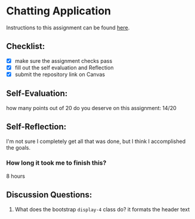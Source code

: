 Chatting Application
=====================
Instructions to this assignment can be found [here](https://it3049c.github.io/coursework/labs/chatting-app).

## Checklist:
- [x] make sure the assignment checks pass
- [x] fill out the self evaluation and Reflection
- [x] submit the repository link on Canvas

## Self-Evaluation:

how many points out of 20 do you deserve on this assignment: 
14/20
## Self-Reflection:
<!-- Write your self-reflection under this line -->
I'm not sure I completely get all that was done, but I think I accomplished the goals.

### How long it took me to finish this?
8 hours

## Discussion Questions:
1. What does the bootstrap `display-4` class do?
it formats the header text
